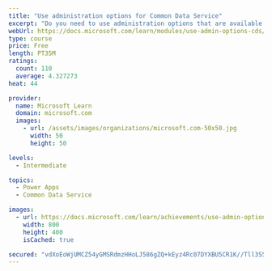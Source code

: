 ```yaml
---
title: "Use administration options for Common Data Service"
excerpt: "Do you need to use administration options that are available for Common Data Service? This module will show you how you can use solutions within Common Data Service and administer environments."
webUrl: https://docs.microsoft.com/learn/modules/use-admin-options-cds/
type: course
price: Free
length: PT35M
ratings:
  count: 110
  average: 4.327273
heat: 44

provider:
  name: Microsoft Learn
  domain: microsoft.com
  images:
    - url: /assets/images/organizations/microsoft.com-50x50.jpg
      width: 50
      height: 50

levels:
  - Intermediate

topics:
  - Power Apps
  - Common Data Service

images:
  - url: https://docs.microsoft.com/learn/achievements/use-admin-options-cds-social.png
    width: 800
    height: 400
    isCached: true

secured: "vdXoEoWjUMCZ54yGMSRdmzHHoLJ586gZQ+kEyz4Rc07DYXBU5CR1K//Tll3S5FgQdNLatrXLDpECi01mqMWu65Vq78vdRN/uPDQqXAWAp/QZQpt9aZcyDgDMy9oe4RyqrdL84oNd4+JX3OFjWsTRBUeX5T44zgZBJOfh5B52JCdb3c4vJdVXTkg2vMB5MLWpTP0gY8VsXYOt5uJwCC6v1V1OjWUVIlzZSU6YKSMXOBebFNxVVh9mX//t0QaqIFPBpW742KeqrMuXeZmGsCzDl3h0GI2PaHCMrVBFurTrK4PesdeG/50EvL9u55IFmhSzqtlNhPmRlvAYuXOpuraQBxsQGXfJlR5pLqprpbki2pl9nW/G3UuWJGzFWoetA9Cq/TWFwj0fgLqerVTJ/khPOmog+nPGOxO0ep1w77s4yyQ=;AaJZnFyR95iQmnhsaqWD7g=="
---
```


